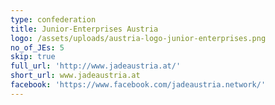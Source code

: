 ```yaml
---
type: confederation
title: Junior-Enterprises Austria
logo: /assets/uploads/austria-logo-junior-enterprises.png
no_of_JEs: 5
skip: true
full_url: 'http://www.jadeaustria.at/'
short_url: www.jadeaustria.at
facebook: 'https://www.facebook.com/jadeaustria.network/'
---
```


